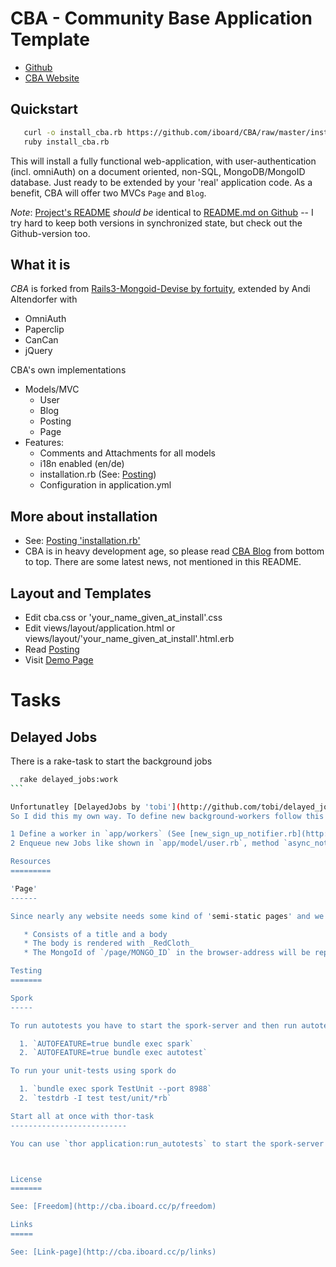 CBA - Community Base Application Template
=========================================

* [Github](http://github.com/iboard/CBA)
* [CBA Website](http://cba.iboard.cc)


Quickstart
-----------

```sh
   curl -o install_cba.rb https://github.com/iboard/CBA/raw/master/install.rb
   ruby install_cba.rb
```

This will install  a fully functional web-application, with user-authentication (incl. omniAuth) on a document oriented, non-SQL, MongoDB/MongoID database. Just ready to be extended by your 'real' application code. As a benefit, CBA will offer two MVCs `Page` and `Blog`.

*Note*: [Project's README](http://cba.iboard.cc/p/readme) *should be* identical to [README.md on Github](http://github.com/iboard/CBA/blob/master/README.md) -- I try hard to keep both versions in synchronized state, but check out the Github-version too.

What it is
----------

*CBA* is forked from [Rails3-Mongoid-Devise by fortuity](http://github.com/fortuity/rails3-mongoid-devise), extended by Andi Altendorfer with

* OmniAuth
* Paperclip
* CanCan
* jQuery

CBA's own implementations

* Models/MVC
  * User
  * Blog
  * Posting
  * Page
* Features: 
  * Comments and Attachments for all models
  * i18n enabled (en/de)
  * installation.rb (See: [Posting](http://cba.iboard.cc/blogs/4d456adae7798923b100000a/postings/4d64c604e779892bbf00001d))
  * Configuration in application.yml

More about installation
-----------------------

  * See: [Posting 'installation.rb'](http://cba.iboard.cc/blogs/4d456adae7798923b100000a/postings/4d53bb27e779893dd0000007)
  * CBA is in heavy development age, so please read [CBA Blog](http://cba.iboard.cc) from bottom to top. There are some latest news, not mentioned in this README.

Layout and Templates
--------------------

  * Edit cba.css or 'your_name_given_at_install'.css
  * Edit views/layout/application.html or views/layout/'your_name_given_at_install'.html.erb
  * Read [Posting](http://cba.iboard.cc/blogs/4d456adae7798923b100000a/postings/4dbebb9adaf9853b3000001a)
  * Visit [Demo Page](http://cba.iboard.cc/p/pagecomponent_and_pagetemplat$)


Tasks
=====

Delayed Jobs
------------

There is a rake-task to start the background jobs

````sh
  rake delayed_jobs:work
```

Unfortunatley [DelayedJobs by 'tobi'](http://github.com/tobi/delayed_job) doesn't work with _MongoId_.
So I did this my own way. To define new background-workers follow this steps:

1 Define a worker in `app/workers` (See [new_sign_up_notifier.rb](http://github.com/iboard/CBA/tree/master/app/workers for example))
2 Enqueue new Jobs like shown in `app/model/user.rb`, method `async_notify_on_creation` ([Source](http://gist.github.com/841907))

Resources
=========

'Page'
------

Since nearly any website needs some kind of 'semi-static pages' and we need some kind of object to test the application, there is a resource Page with the following features

   * Consists of a title and a body
   * The body is rendered with _RedCloth_
   * The MongoId of `/page/MONGO_ID` in the browser-address will be replaced by `/p/title_of_the_page` with JS.

Testing
=======

Spork
-----

To run autotests you have to start the spork-server and then run autotest command

  1. `AUTOFEATURE=true bundle exec spark`
  2. `AUTOFEATURE=true bundle exec autotest`

To run your unit-tests using spork do

  1. `bundle exec spork TestUnit --port 8988`
  2. `testdrb -I test test/unit/*rb`

Start all at once with thor-task
--------------------------

You can use `thor application:run_autotests` to start the spork-server and autotest. The shortest way to jump into *continuos testing* 



License
=======

See: [Freedom](http://cba.iboard.cc/p/freedom)

Links
=====

See: [Link-page](http://cba.iboard.cc/p/links)

